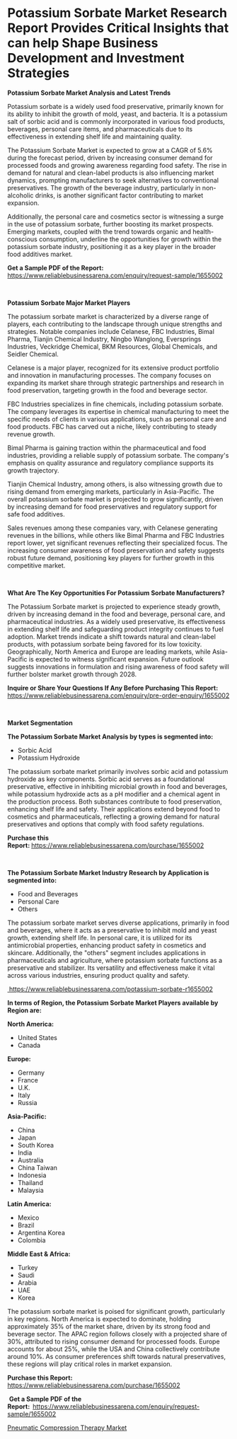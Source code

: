 <p><h1>Potassium Sorbate Market Research Report Provides Critical Insights that can help Shape Business Development and Investment Strategies</h1></p><p><strong>Potassium Sorbate Market Analysis and Latest Trends</strong></p>
<p><p>Potassium sorbate is a widely used food preservative, primarily known for its ability to inhibit the growth of mold, yeast, and bacteria. It is a potassium salt of sorbic acid and is commonly incorporated in various food products, beverages, personal care items, and pharmaceuticals due to its effectiveness in extending shelf life and maintaining quality.</p><p>The Potassium Sorbate Market is expected to grow at a CAGR of 5.6% during the forecast period, driven by increasing consumer demand for processed foods and growing awareness regarding food safety. The rise in demand for natural and clean-label products is also influencing market dynamics, prompting manufacturers to seek alternatives to conventional preservatives. The growth of the beverage industry, particularly in non-alcoholic drinks, is another significant factor contributing to market expansion. </p><p>Additionally, the personal care and cosmetics sector is witnessing a surge in the use of potassium sorbate, further boosting its market prospects. Emerging markets, coupled with the trend towards organic and health-conscious consumption, underline the opportunities for growth within the potassium sorbate industry, positioning it as a key player in the broader food additives market.</p></p>
<p><strong>Get a Sample PDF of the Report:&nbsp;</strong> <a href="https://www.reliablebusinessarena.com/enquiry/request-sample/1655002?utm_campaign=1841&utm_medium=2&utm_source=Github&utm_content=ia&utm_term=06032025&utm_id=potassium-sorbate">https://www.reliablebusinessarena.com/enquiry/request-sample/1655002</a></p>
<p>&nbsp;</p>
<p><strong>Potassium Sorbate Major Market Players</strong></p>
<p><p>The potassium sorbate market is characterized by a diverse range of players, each contributing to the landscape through unique strengths and strategies. Notable companies include Celanese, FBC Industries, Bimal Pharma, Tianjin Chemical Industry, Ningbo Wanglong, Eversprings Industries, Veckridge Chemical, BKM Resources, Global Chemicals, and Seidler Chemical.</p><p>Celanese is a major player, recognized for its extensive product portfolio and innovation in manufacturing processes. The company focuses on expanding its market share through strategic partnerships and research in food preservation, targeting growth in the food and beverage sector. </p><p>FBC Industries specializes in fine chemicals, including potassium sorbate. The company leverages its expertise in chemical manufacturing to meet the specific needs of clients in various applications, such as personal care and food products. FBC has carved out a niche, likely contributing to steady revenue growth.</p><p>Bimal Pharma is gaining traction within the pharmaceutical and food industries, providing a reliable supply of potassium sorbate. The company's emphasis on quality assurance and regulatory compliance supports its growth trajectory.</p><p>Tianjin Chemical Industry, among others, is also witnessing growth due to rising demand from emerging markets, particularly in Asia-Pacific. The overall potassium sorbate market is projected to grow significantly, driven by increasing demand for food preservatives and regulatory support for safe food additives.</p><p>Sales revenues among these companies vary, with Celanese generating revenues in the billions, while others like Bimal Pharma and FBC Industries report lower, yet significant revenues reflecting their specialized focus. The increasing consumer awareness of food preservation and safety suggests robust future demand, positioning key players for further growth in this competitive market.</p></p>
<p>&nbsp;</p>
<p><strong>What Are The Key Opportunities For Potassium Sorbate Manufacturers?</strong></p>
<p><p>The Potassium Sorbate market is projected to experience steady growth, driven by increasing demand in the food and beverage, personal care, and pharmaceutical industries. As a widely used preservative, its effectiveness in extending shelf life and safeguarding product integrity continues to fuel adoption. Market trends indicate a shift towards natural and clean-label products, with potassium sorbate being favored for its low toxicity. Geographically, North America and Europe are leading markets, while Asia-Pacific is expected to witness significant expansion. Future outlook suggests innovations in formulation and rising awareness of food safety will further bolster market growth through 2028.</p></p>
<p><strong>Inquire or Share Your Questions If Any Before Purchasing This Report:</strong> <a href="https://www.reliablebusinessarena.com/enquiry/pre-order-enquiry/1655002?utm_campaign=1841&utm_medium=2&utm_source=Github&utm_content=ia&utm_term=06032025&utm_id=potassium-sorbate">https://www.reliablebusinessarena.com/enquiry/pre-order-enquiry/1655002</a></p>
<p>&nbsp;</p>
<p><strong>Market Segmentation</strong></p>
<p><strong>The Potassium Sorbate Market Analysis by types is segmented into:</strong></p>
<p><ul><li>Sorbic Acid</li><li>Potassium Hydroxide</li></ul></p>
<p><p>The potassium sorbate market primarily involves sorbic acid and potassium hydroxide as key components. Sorbic acid serves as a foundational preservative, effective in inhibiting microbial growth in food and beverages, while potassium hydroxide acts as a pH modifier and a chemical agent in the production process. Both substances contribute to food preservation, enhancing shelf life and safety. Their applications extend beyond food to cosmetics and pharmaceuticals, reflecting a growing demand for natural preservatives and options that comply with food safety regulations.</p></p>
<p><strong>Purchase this Report:&nbsp;</strong><a href="https://www.reliablebusinessarena.com/purchase/1655002?utm_campaign=1841&utm_medium=2&utm_source=Github&utm_content=ia&utm_term=06032025&utm_id=potassium-sorbate">https://www.reliablebusinessarena.com/purchase/1655002</a></p>
<p>&nbsp;</p>
<p><strong>The Potassium Sorbate Market Industry Research by Application is segmented into:</strong></p>
<p><ul><li>Food and Beverages</li><li>Personal Care</li><li>Others</li></ul></p>
<p><p>The potassium sorbate market serves diverse applications, primarily in food and beverages, where it acts as a preservative to inhibit mold and yeast growth, extending shelf life. In personal care, it is utilized for its antimicrobial properties, enhancing product safety in cosmetics and skincare. Additionally, the "others" segment includes applications in pharmaceuticals and agriculture, where potassium sorbate functions as a preservative and stabilizer. Its versatility and effectiveness make it vital across various industries, ensuring product quality and safety.</p></p>
<p><a href="https://www.reliablebusinessarena.com/potassium-sorbate-r1655002?utm_campaign=1841&utm_medium=2&utm_source=Github&utm_content=ia&utm_term=06032025&utm_id=potassium-sorbate">&nbsp;https://www.reliablebusinessarena.com/potassium-sorbate-r1655002</a></p>
<p><strong>In terms of Region, the Potassium Sorbate Market Players available by Region are:</strong></p>
<p>
    <p> <strong> North America: </strong>
        <ul>
            <li>United States</li>
            <li>Canada</li>
        </ul>
        </p> 
    <p> <strong> Europe: </strong>
        <ul>
            <li>Germany</li>
            <li>France</li>
            <li>U.K.</li>
            <li>Italy</li>
            <li>Russia</li>
        </ul>
        </p> 
    <p> <strong> Asia-Pacific: </strong>
        <ul>
            <li>China</li>
            <li>Japan</li>
            <li>South Korea</li>
            <li>India</li>
            <li>Australia</li>
            <li>China Taiwan</li>
            <li>Indonesia</li>
            <li>Thailand</li>
            <li>Malaysia</li>
        </ul>
        </p> 
    <p> <strong> Latin America: </strong>
        <ul>
            <li>Mexico</li>
            <li>Brazil</li>
            <li>Argentina Korea</li>
            <li>Colombia</li>
        </ul>
        </p> 
    <p> <strong> Middle East & Africa: </strong>
        <ul>
            <li>Turkey</li>
            <li>Saudi</li>
            <li>Arabia</li>
            <li>UAE</li>
            <li>Korea</li>
        </ul>
    </p>
    </p>
<p><p>The potassium sorbate market is poised for significant growth, particularly in key regions. North America is expected to dominate, holding approximately 35% of the market share, driven by its strong food and beverage sector. The APAC region follows closely with a projected share of 30%, attributed to rising consumer demand for processed foods. Europe accounts for about 25%, while the USA and China collectively contribute around 10%. As consumer preferences shift towards natural preservatives, these regions will play critical roles in market expansion.</p></p>
<p><strong>Purchase this Report: </strong><a href="https://www.reliablebusinessarena.com/purchase/1655002?utm_campaign=1841&utm_medium=2&utm_source=Github&utm_content=ia&utm_term=06032025&utm_id=potassium-sorbate">https://www.reliablebusinessarena.com/purchase/1655002</a></p>
<p>&nbsp;<strong>Get a Sample PDF of the Report:&nbsp;&nbsp;</strong><a href="https://www.reliablebusinessarena.com/enquiry/request-sample/1655002?utm_campaign=1841&utm_medium=2&utm_source=Github&utm_content=ia&utm_term=06032025&utm_id=potassium-sorbate">https://www.reliablebusinessarena.com/enquiry/request-sample/1655002</a></p>
<p><strong></strong></p>
<p><p><a href="https://github.com/julyju69/Market-Research-Report-List-6/blob/main/pneumatic-compression-therapy-market.md?utm_campaign=1841&utm_medium=2&utm_source=Github&utm_content=ia&utm_term=06032025&utm_id=potassium-sorbate">Pneumatic Compression Therapy Market</a></p></p>